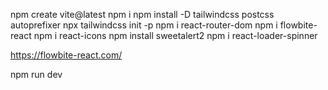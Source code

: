 npm create vite@latest
npm i
npm install -D tailwindcss postcss autoprefixer
npx tailwindcss init -p
npm i react-router-dom
npm i flowbite-react
npm i react-icons
npm install sweetalert2
npm i react-loader-spinner


https://flowbite-react.com/

npm run dev